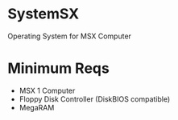 # SystemSX

Operating System for MSX Computer

# Minimum Reqs

- MSX 1 Computer
- Floppy Disk Controller (DiskBIOS compatible)
- MegaRAM